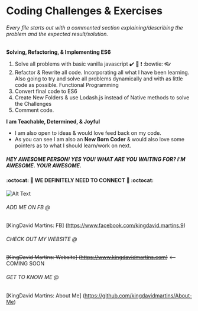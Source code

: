 Coding Challenges & Exercises
=============================

###### Every file starts out with a commented section explaining/describing the problem and the expected result/solution.

**Solving, Refactoring, & Implementing ES6**
  1. Solve all problems with basic vanilla javascript :heavy_check_mark: :100: :heavy_exclamation_mark: :bowtie: :eyeglasses:
  2. Refactor & Rewrite all code. Incorporating all what I have been learning.
     Also going to try and solve all problems dynamically and with as little code
     as possible. Functional Programming
  3. Convert final code to ES6
  4. Create New Folders & use Lodash.js instead of Native methods to solve the  Challenges
  5. Comment code.  


**I am Teachable, Determined, & Joyful**
  + I am also open to ideas & would love feed back on my code.
  + As you can see I am also an __New Born Coder__ & would also love some pointers as to what I should learn/work on next.


<!-- Awesome. =) -->

##### **HEY AWESOME PERSON! YES YOU! WHAT ARE YOU WAITING FOR? I'M AWESOME. YOUR  AWESOME.**
#### :octocat: :metal: WE DEFINITELY NEED TO CONNECT :metal: :octocat:

![Alt Text](http://i.imgur.com/M1nEp7h.gif)


###### ADD ME ON FB @
[KingDavid Martins: FB] (https://www.facebook.com/kingdavid.martins.9)

###### CHECK OUT MY WEBSITE @
~~[KingDavid Martins: Website] (https://www.kingdavidmartins.com)~~ <-- COMING SOON

######  GET TO KNOW ME @
[KingDavid Martins: About Me] (https://github.com/kingdavidmartins/About-Me)

